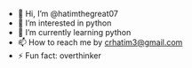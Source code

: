 - 👋 Hi, I’m @hatimthegreat07
- 👀 I’m interested in python
- 🌱 I’m currently learning python
- 📫 How to reach me by crhatim3@gmail.com
- ⚡ Fun fact: overthinker 
